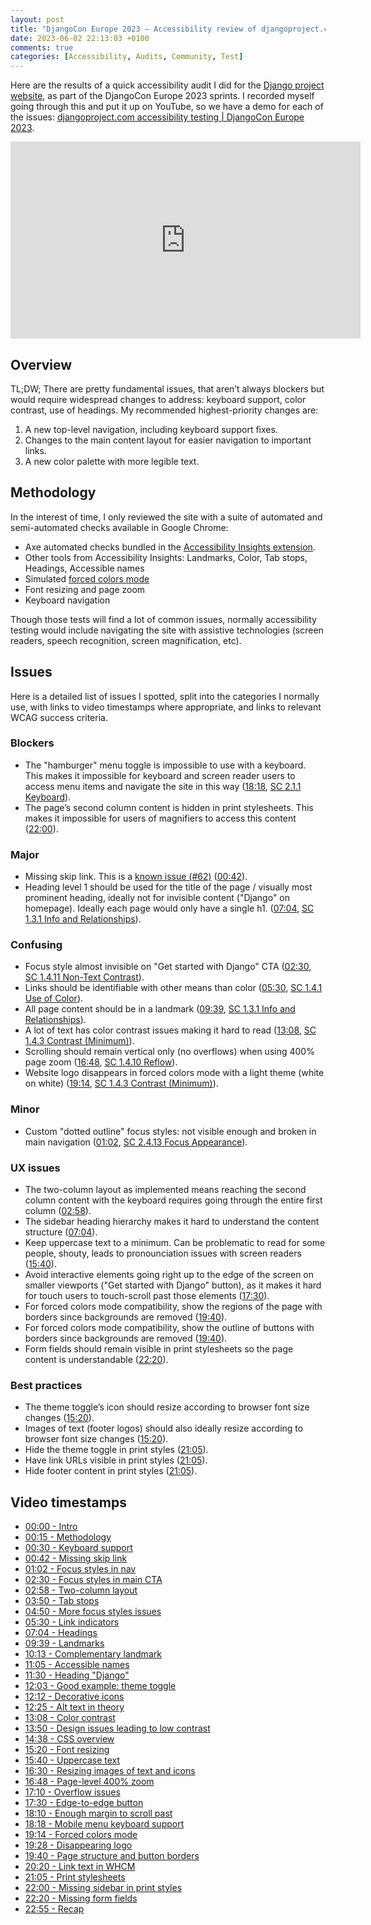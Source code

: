 ```yaml
---
layout: post
title: "DjangoCon Europe 2023 – Accessibility review of djangoproject.com"
date: 2023-06-02 22:13:03 +0100
comments: true
categories: [Accessibility, Audits, Community, Test]
---
```




Here are the results of a quick accessibility audit I did for the [Django project website](https://www.djangoproject.com/), as part of the DjangoCon Europe 2023 sprints. I recorded myself going through this and put it up on YouTube, so we have a demo for each of the issues: [djangoproject.com accessibility testing | DjangoCon Europe 2023](https://www.youtube.com/watch?v=dAiMPTOMh1U).

<!-- more -->

<iframe width="560" height="315" src="https://www.youtube.com/embed/dAiMPTOMh1U" title="YouTube video player: djangoproject.com accessibility testing | DjangoCon Europe 2023" frameborder="0" allow="accelerometer; autoplay; clipboard-write; encrypted-media; gyroscope; picture-in-picture; web-share" allowfullscreen></iframe>

## Overview

TL;DW; There are pretty fundamental issues, that aren’t always blockers but would require widespread changes to address: keyboard support, color contrast, use of headings. My recommended highest-priority changes are:

1. A new top-level navigation, including keyboard support fixes.
2. Changes to the main content layout for easier navigation to important links.
3. A new color palette with more legible text.

## Methodology

In the interest of time, I only reviewed the site with a suite of automated and semi-automated checks available in Google Chrome:

- Axe automated checks bundled in the [Accessibility Insights extension](https://accessibilityinsights.io/).
- Other tools from Accessibility Insights: Landmarks, Color, Tab stops, Headings, Accessible names
- Simulated [forced colors mode](https://blogs.windows.com/msedgedev/2020/09/17/styling-for-windows-high-contrast-with-new-standards-for-forced-colors/)
- Font resizing and page zoom
- Keyboard navigation

Though those tests will find a lot of common issues, normally accessibility testing would include navigating the site with assistive technologies (screen readers, speech recognition, screen magnification, etc).

## Issues

Here is a detailed list of issues I spotted, split into the categories I normally use, with links to video timestamps where appropriate, and links to relevant WCAG success criteria.

### Blockers

- The "hamburger" menu toggle is impossible to use with a keyboard. This makes it impossible for keyboard and screen reader users to access menu items and navigate the site in this way ([18:18](https://www.youtube.com/watch?v=dAiMPTOMh1U&t=1098s), [SC 2.1.1 Keyboard](https://www.w3.org/TR/WCAG22/#keyboard)).
- The page’s second column content is hidden in print stylesheets. This makes it impossible for users of magnifiers to access this content ([22:00](https://www.youtube.com/watch?v=dAiMPTOMh1U&t=1320s)).

### Major

- Missing skip link. This is a [known issue (#62)](https://github.com/djangocon/2023.djangocon.eu/issues/62) ([00:42](https://www.youtube.com/watch?v=dAiMPTOMh1U&t=42s)).
- Heading level 1 should be used for the title of the page / visually most prominent heading, ideally not for invisible content ("Django" on homepage). Ideally each page would only have a single h1. ([07:04](https://www.youtube.com/watch?v=dAiMPTOMh1U&t=424s), [SC 1.3.1 Info and Relationships](https://www.w3.org/TR/WCAG22/#info-and-relationships)).

### Confusing

- Focus style almost invisible on "Get started with Django" CTA ([02:30](https://www.youtube.com/watch?v=dAiMPTOMh1U&t=150s), [SC 1.4.11 Non-Text Contrast](https://www.w3.org/TR/WCAG22/#non-text-contrast)).
- Links should be identifiable with other means than color ([05:30](https://www.youtube.com/watch?v=dAiMPTOMh1U&t=330s), [SC 1.4.1 Use of Color](https://www.w3.org/TR/WCAG22/#use-of-color)).
- All page content should be in a landmark ([09:39](https://www.youtube.com/watch?v=dAiMPTOMh1U&t=579s), [SC 1.3.1 Info and Relationships](https://www.w3.org/TR/WCAG22/#info-and-relationships)).
- A lot of text has color contrast issues making it hard to read ([13:08](https://www.youtube.com/watch?v=dAiMPTOMh1U&t=788s), [SC 1.4.3 Contrast (Minimum)](https://www.w3.org/TR/WCAG22/#contrast-minimum)).
- Scrolling should remain vertical only (no overflows) when using 400% page zoom ([16:48](https://www.youtube.com/watch?v=dAiMPTOMh1U&t=1008s), [SC 1.4.10 Reflow](https://www.w3.org/TR/WCAG22/#reflow)).
- Website logo disappears in forced colors mode with a light theme (white on white) ([19:14](https://www.youtube.com/watch?v=dAiMPTOMh1U&t=1154s), [SC 1.4.3 Contrast (Minimum)](https://www.w3.org/TR/WCAG22/#contrast-minimum)).

### Minor

- Custom "dotted outline" focus styles: not visible enough and broken in main navigation ([01:02](https://www.youtube.com/watch?v=dAiMPTOMh1U&t=62s), [SC 2.4.13 Focus Appearance](https://www.w3.org/TR/WCAG22/#focus-appearance)).

### UX issues

- The two-column layout as implemented means reaching the second column content with the keyboard requires going through the entire first column ([02:58](https://www.youtube.com/watch?v=dAiMPTOMh1U&t=178s)).
- The sidebar heading hierarchy makes it hard to understand the content structure ([07:04](https://www.youtube.com/watch?v=dAiMPTOMh1U&t=424s)).
- Keep uppercase text to a minimum. Can be problematic to read for some people, shouty, leads to pronounciation issues with screen readers ([15:40](https://www.youtube.com/watch?v=dAiMPTOMh1U&t=940s)).
- Avoid interactive elements going right up to the edge of the screen on smaller viewports ("Get started with Django" button), as it makes it hard for touch users to touch-scroll past those elements ([17:30](https://www.youtube.com/watch?v=dAiMPTOMh1U&t=1050s)).
- For forced colors mode compatibility, show the regions of the page with borders since backgrounds are removed ([19:40](https://www.youtube.com/watch?v=dAiMPTOMh1U&t=1180s)).
- For forced colors mode compatibility, show the outline of buttons with borders since backgrounds are removed ([19:40](https://www.youtube.com/watch?v=dAiMPTOMh1U&t=1180s)).
- Form fields should remain visible in print stylesheets so the page content is understandable ([22:20](https://www.youtube.com/watch?v=dAiMPTOMh1U&t=1340s)).

### Best practices

- The theme toggle’s icon should resize according to browser font size changes ([15:20](https://www.youtube.com/watch?v=dAiMPTOMh1U&t=920s)).
- Images of text (footer logos) should also ideally resize according to browser font size changes ([15:20](https://www.youtube.com/watch?v=dAiMPTOMh1U&t=920s)).
- Hide the theme toggle in print styles ([21:05](https://www.youtube.com/watch?v=dAiMPTOMh1U&t=1265s)).
- Have link URLs visible in print styles ([21:05](https://www.youtube.com/watch?v=dAiMPTOMh1U&t=1265s)).
- Hide footer content in print styles ([21:05](https://www.youtube.com/watch?v=dAiMPTOMh1U&t=1265s)).

## Video timestamps

- [00:00 - Intro](https://www.youtube.com/watch?v=dAiMPTOMh1U&t=0s)
- [00:15 - Methodology](https://www.youtube.com/watch?v=dAiMPTOMh1U&t=15s)
- [00:30 - Keyboard support](https://www.youtube.com/watch?v=dAiMPTOMh1U&t=30s)
- [00:42 - Missing skip link](https://www.youtube.com/watch?v=dAiMPTOMh1U&t=42s)
- [01:02 - Focus styles in nav](https://www.youtube.com/watch?v=dAiMPTOMh1U&t=62s)
- [02:30 - Focus styles in main CTA](https://www.youtube.com/watch?v=dAiMPTOMh1U&t=150s)
- [02:58 - Two-column layout](https://www.youtube.com/watch?v=dAiMPTOMh1U&t=178s)
- [03:50 - Tab stops](https://www.youtube.com/watch?v=dAiMPTOMh1U&t=230s)
- [04:50 - More focus styles issues](https://www.youtube.com/watch?v=dAiMPTOMh1U&t=290s)
- [05:30 - Link indicators](https://www.youtube.com/watch?v=dAiMPTOMh1U&t=330s)
- [07:04 - Headings](https://www.youtube.com/watch?v=dAiMPTOMh1U&t=424s)
- [09:39 - Landmarks](https://www.youtube.com/watch?v=dAiMPTOMh1U&t=579s)
- [10:13 - Complementary landmark](https://www.youtube.com/watch?v=dAiMPTOMh1U&t=613s)
- [11:05 - Accessible names](https://www.youtube.com/watch?v=dAiMPTOMh1U&t=665s)
- [11:30 - Heading "Django"](https://www.youtube.com/watch?v=dAiMPTOMh1U&t=690s)
- [12:03 - Good example: theme toggle](https://www.youtube.com/watch?v=dAiMPTOMh1U&t=723s)
- [12:12 - Decorative icons](https://www.youtube.com/watch?v=dAiMPTOMh1U&t=732s)
- [12:25 - Alt text in theory](https://www.youtube.com/watch?v=dAiMPTOMh1U&t=745s)
- [13:08 - Color contrast](https://www.youtube.com/watch?v=dAiMPTOMh1U&t=788s)
- [13:50 - Design issues leading to low contrast](https://www.youtube.com/watch?v=dAiMPTOMh1U&t=830s)
- [14:38 - CSS overview](https://www.youtube.com/watch?v=dAiMPTOMh1U&t=878s)
- [15:20 - Font resizing](https://www.youtube.com/watch?v=dAiMPTOMh1U&t=920s)
- [15:40 - Uppercase text](https://www.youtube.com/watch?v=dAiMPTOMh1U&t=940s)
- [16:30 - Resizing images of text and icons](https://www.youtube.com/watch?v=dAiMPTOMh1U&t=990s)
- [16:48 - Page-level 400% zoom](https://www.youtube.com/watch?v=dAiMPTOMh1U&t=1008s)
- [17:10 - Overflow issues](https://www.youtube.com/watch?v=dAiMPTOMh1U&t=1030s)
- [17:30 - Edge-to-edge button](https://www.youtube.com/watch?v=dAiMPTOMh1U&t=1050s)
- [18:10 - Enough margin to scroll past](https://www.youtube.com/watch?v=dAiMPTOMh1U&t=1090s)
- [18:18 - Mobile menu keyboard support](https://www.youtube.com/watch?v=dAiMPTOMh1U&t=1098s)
- [19:14 - Forced colors mode](https://www.youtube.com/watch?v=dAiMPTOMh1U&t=1154s)
- [19:28 - Disappearing logo](https://www.youtube.com/watch?v=dAiMPTOMh1U&t=1168s)
- [19:40 - Page structure and button borders](https://www.youtube.com/watch?v=dAiMPTOMh1U&t=1180s)
- [20:20 - Link text in WHCM](https://www.youtube.com/watch?v=dAiMPTOMh1U&t=1220s)
- [21:05 - Print stylesheets](https://www.youtube.com/watch?v=dAiMPTOMh1U&t=1265s)
- [22:00 - Missing sidebar in print styles](https://www.youtube.com/watch?v=dAiMPTOMh1U&t=1320s)
- [22:20 - Missing form fields](https://www.youtube.com/watch?v=dAiMPTOMh1U&t=1340s)
- [22:55 - Recap](https://www.youtube.com/watch?v=dAiMPTOMh1U&t=1375s)
